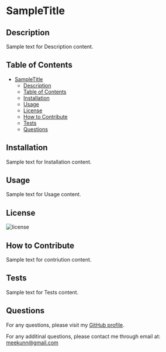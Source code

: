 # SampleTitle

## Description

Sample text for Description content.

## Table of Contents

- [SampleTitle](#sampletitle)
  - [Description](#description)
  - [Table of Contents](#table-of-contents)
  - [Installation](#installation)
  - [Usage](#usage)
  - [License](#license)
  - [How to Contribute](#how-to-contribute)
  - [Tests](#tests)
  - [Questions](#questions)

## Installation

Sample text for Installation content.

## Usage

Sample text for Usage content.

## License

![license](https://img.shields.io/badge/license-Apache%202.0-orange)

## How to Contribute

Sample text for contriution content.

## Tests

Sample text for Tests content.

## Questions

For any questions, please visit my [GitHub profile](https://github.com/meekunn1).

For any additinal questions, please contact me through email at: meekunn@gmail.com